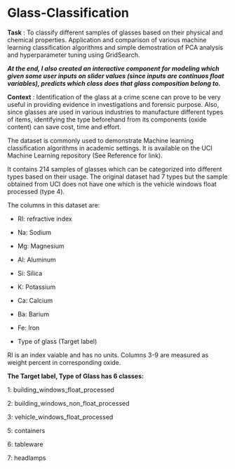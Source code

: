 # Glass-Classification

**Task** : To classify different samples of glasses based on their physical and chemical properties. Application and comparison of various machine learning classification algorithms and simple demostration of PCA analysis and hyperparameter tuning using GridSearch.

***At the end, I also created an interactive component for modeling which given some user inputs on slider values (since inputs are continuos float variables), predicts which class does that glass composition belong to.***

**Context** : Identification of the glass at a crime scene can prove to be very useful in providing evidence in investigations and forensic purpose. Also, since glasses are used in various industries to manufacture different types of items, identifying the type beforehand from its components (oxide content) can save cost, time and effort.

The dataset is commonly used to demonstrate Machine learning classification algorithms in academic settings. It is available on the UCI Machine Learning repository (See Reference for link).

It contains 214 samples of glasses which can be categorized into different types based on their usage. The original dataset had 7 types but the sample obtained from UCI does not have one which is the vehicle windows float processed (type 4).

The columns in this dataset are:


- RI: refractive index

- Na: Sodium

- Mg: Magnesium

- Al: Aluminum

- Si: Silica

- K: Potassium

- Ca: Calcium

- Ba: Barium

- Fe: Iron

- Type of glass (Target label)

RI is an index vaiable and has no units. Columns 3-9 are measured as weight percent in corresponding oxide.

**The Target label, Type of Glass has 6 classes:**


1: building_windows_float_processed

2: building_windows_non_float_processed

3: vehicle_windows_float_processed

5: containers

6: tableware

7: headlamps

